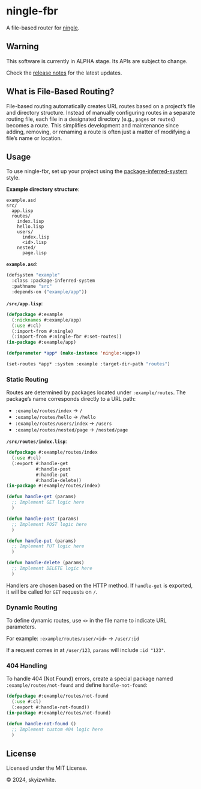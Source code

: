 # ningle-fbr

A file-based router for [ningle](https://github.com/fukamachi/ningle).

## Warning

This software is currently in ALPHA stage. Its APIs are subject to change.  

Check the [release notes](https://github.com/skyizwhite/ningle-fbr/releases) for the latest updates.

## What is File-Based Routing?

File-based routing automatically creates URL routes based on a project’s file and directory structure. Instead of manually configuring routes in a separate routing file, each file in a designated directory (e.g., `pages` or `routes`) becomes a route. This simplifies development and maintenance since adding, removing, or renaming a route is often just a matter of modifying a file’s name or location.

## Usage

To use ningle-fbr, set up your project using the [package-inferred-system](https://asdf.common-lisp.dev/asdf/The-package_002dinferred_002dsystem-extension.html) style.

**Example directory structure**:
```
example.asd
src/
  app.lisp
  routes/
    index.lisp
    hello.lisp
    users/
      index.lisp
      <id>.lisp
    nested/
      page.lisp
```

**`example.asd`**:
```lisp
(defsystem "example"
  :class :package-inferred-system
  :pathname "src"
  :depends-on ("example/app"))
```

**`/src/app.lisp`**:
```lisp
(defpackage #:example
  (:nicknames #:example/app)
  (:use #:cl)
  (:import-from #:ningle)
  (:import-from #:ningle-fbr #:set-routes))
(in-package #:example/app)

(defparameter *app* (make-instance 'ningle:<app>))

(set-routes *app* :system :example :target-dir-path "routes")
```

### Static Routing

Routes are determined by packages located under `:example/routes`. The package’s name corresponds directly to a URL path:

- `:example/routes/index` → `/`
- `:example/routes/hello` → `/hello`
- `:example/routes/users/index` → `/users`
- `:example/routes/nested/page` → `/nested/page`

**`/src/routes/index.lisp`**:
```lisp
(defpackage #:example/routes/index
  (:use #:cl)
  (:export #:handle-get
           #:handle-post
           #:handle-put
           #:handle-delete))
(in-package #:example/routes/index)

(defun handle-get (params)
  ;; Implement GET logic here
  )

(defun handle-post (params)
  ;; Implement POST logic here
  )

(defun handle-put (params)
  ;; Implement PUT logic here
  )

(defun handle-delete (params)
  ;; Implement DELETE logic here
  )
```

Handlers are chosen based on the HTTP method. If `handle-get` is exported, it will be called for `GET` requests on `/`.

### Dynamic Routing

To define dynamic routes, use `<>` in the file name to indicate URL parameters.

For example:
`:example/routes/user/<id>` → `/user/:id`

If a request comes in at `/user/123`, `params` will include `:id "123"`.

### 404 Handling

To handle 404 (Not Found) errors, create a special package named `:example/routes/not-found` and define `handle-not-found`:

```lisp
(defpackage #:example/routes/not-found
  (:use #:cl)
  (:export #:handle-not-found))
(in-package #:example/routes/not-found)

(defun handle-not-found ()
  ;; Implement custom 404 logic here
  )
```

## License

Licensed under the MIT License.

© 2024, skyizwhite.